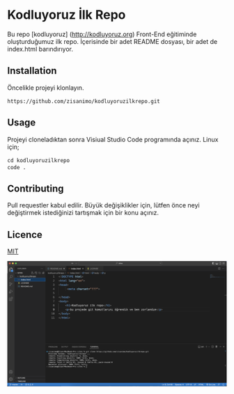 # Kodluyoruz İlk Repo

Bu repo [kodluyoruz] (http://kodluyoruz.org) Front-End eğitiminde oluşturduğumuz ilk repo. İçerisinde bir adet README dosyası, bir adet de index.html barındırıyor.

## Installation

Öncelikle projeyi klonlayın.

```
https://github.com/zisanimo/kodluyoruzilkrepo.git
```

## Usage

Projeyi cloneladıktan sonra Visiual Studio Code programında açınız. Linux için;

```
cd kodluyoruzilkrepo
code .
```

## Contributing 

Pull requestler kabul edilir. Büyük değişiklikler için, lütfen önce neyi değiştirmek istediğinizi tartışmak için bir konu açınız.

## Licence

[MIT](LICENSE)

![Alt text](images/Ekran%20Resmi%202022-11-25%2014.26.40.png)
